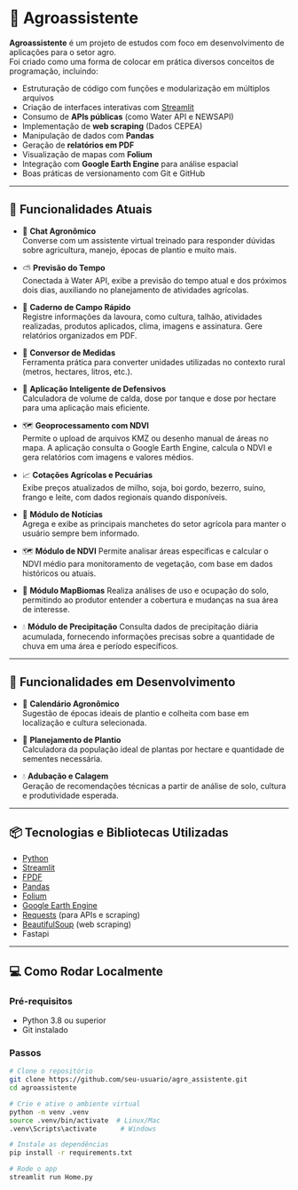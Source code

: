 # 🌱 Agroassistente

**Agroassistente** é um projeto de estudos com foco em desenvolvimento de aplicações para o setor agro.  
Foi criado como uma forma de colocar em prática diversos conceitos de programação, incluindo:

- Estruturação de código com funções e modularização em múltiplos arquivos
- Criação de interfaces interativas com [Streamlit](https://streamlit.io/)
- Consumo de **APIs públicas** (como Water API e NEWSAPI)
- Implementação de **web scraping** (Dados CEPEA)
- Manipulação de dados com **Pandas**
- Geração de **relatórios em PDF**
- Visualização de mapas com **Folium**
- Integração com **Google Earth Engine** para análise espacial
- Boas práticas de versionamento com Git e GitHub

---

## 🚀 Funcionalidades Atuais

- 💬 **Chat Agronômico**  
  Converse com um assistente virtual treinado para responder dúvidas sobre agricultura, manejo, épocas de plantio e muito mais.

- ⛅ **Previsão do Tempo**  
  Conectada à Water API, exibe a previsão do tempo atual e dos próximos dois dias, auxiliando no planejamento de atividades agrícolas.

- 📒 **Caderno de Campo Rápido**  
  Registre informações da lavoura, como cultura, talhão, atividades realizadas, produtos aplicados, clima, imagens e assinatura. Gere relatórios organizados em PDF.

- 📏 **Conversor de Medidas**  
  Ferramenta prática para converter unidades utilizadas no contexto rural (metros, hectares, litros, etc.).

- 💨 **Aplicação Inteligente de Defensivos**  
  Calculadora de volume de calda, dose por tanque e dose por hectare para uma aplicação mais eficiente.

- 🗺️ **Geoprocessamento com NDVI**  
  Permite o upload de arquivos KMZ ou desenho manual de áreas no mapa. A aplicação consulta o Google Earth Engine, calcula o NDVI e gera relatórios com imagens e valores médios.

- 📈 **Cotações Agrícolas e Pecuárias**  
  Exibe preços atualizados de milho, soja, boi gordo, bezerro, suíno, frango e leite, com dados regionais quando disponíveis.

- 📰 **Módulo de Notícias**  
  Agrega e exibe as principais manchetes do setor agrícola para manter o usuário sempre bem informado.

- 🗺️ **Módulo de NDVI**
  Permite analisar áreas específicas e calcular o NDVI médio para monitoramento de vegetação, com base em dados históricos ou atuais.

- 🌾 **Módulo MapBiomas**
  Realiza análises de uso e ocupação do solo, permitindo ao produtor entender a cobertura e mudanças na sua área de interesse.

- 💧 **Módulo de Precipitação**
  Consulta dados de precipitação diária acumulada, fornecendo informações precisas sobre a quantidade de chuva em uma área e período específicos.

---

## 🧪 Funcionalidades em Desenvolvimento

- 📅 **Calendário Agronômico**  
  Sugestão de épocas ideais de plantio e colheita com base em localização e cultura selecionada.

- 🌾 **Planejamento de Plantio**  
  Calculadora da população ideal de plantas por hectare e quantidade de sementes necessária.

- 💧 **Adubação e Calagem**  
  Geração de recomendações técnicas a partir de análise de solo, cultura e produtividade esperada.

---

## 📦 Tecnologias e Bibliotecas Utilizadas

- [Python](https://www.python.org/)
- [Streamlit](https://streamlit.io/)
- [FPDF](https://pyfpdf.readthedocs.io/)
- [Pandas](https://pandas.pydata.org/)
- [Folium](https://python-visualization.github.io/folium/)
- [Google Earth Engine](https://earthengine.google.com/)
- [Requests](https://docs.python-requests.org/) (para APIs e scraping)
- [BeautifulSoup](https://www.crummy.com/software/BeautifulSoup/) (web scraping)
- Fastapi

---

## 💻 Como Rodar Localmente

### Pré-requisitos

- Python 3.8 ou superior
- Git instalado

### Passos

```bash
# Clone o repositório
git clone https://github.com/seu-usuario/agro_assistente.git
cd agroassistente

# Crie e ative o ambiente virtual
python -m venv .venv
source .venv/bin/activate  # Linux/Mac
.venv\Scripts\activate      # Windows

# Instale as dependências
pip install -r requirements.txt

# Rode o app
streamlit run Home.py
